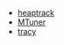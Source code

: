 - [heaptrack](https://github.com/KDE/heaptrack)
- [MTuner](https://github.com/milostosic/MTuner)
- [tracy](https://github.com/wolfpld/tracy)